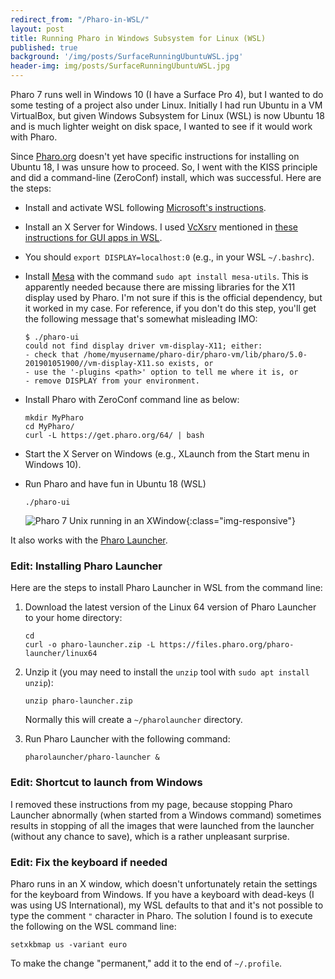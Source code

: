 ```yaml
---
redirect_from: "/Pharo-in-WSL/"
layout: post
title: Running Pharo in Windows Subsystem for Linux (WSL)
published: true
background: '/img/posts/SurfaceRunningUbuntuWSL.jpg'
header-img: img/posts/SurfaceRunningUbuntuWSL.jpg
---
```

Pharo 7 runs well in Windows 10 (I have a Surface Pro 4), but I wanted to do some testing of a project also under Linux. Initially I had run Ubuntu in a VM VirtualBox, but given Windows Subsystem for Linux (WSL) is now Ubuntu 18 and is much lighter weight on disk space, I wanted to see if it would work with Pharo.

Since [Pharo.org](http://Pharo.org) doesn't yet have specific instructions for installing on Ubuntu 18, I was unsure how to proceed. So, I went with the KISS principle and did a command-line (ZeroConf) install, which was successful. Here are the steps:

- Install and activate WSL following [Microsoft's instructions](https://docs.microsoft.com/en-us/windows/wsl/install-win10).
- Install an X Server for Windows. I used [VcXsrv](https://sourceforge.net/projects/vcxsrv/) mentioned in [these instructions for GUI apps in WSL](https://jaipblog.wordpress.com/2018/01/21/running-linux-gui-apps-on-windows-10/).
- You should `export DISPLAY=localhost:0` (e.g., in your WSL `~/.bashrc`).
- Install [Mesa](https://wiki.debian.org/Mesa) with the command `sudo apt install mesa-utils`. This is apparently needed because there are missing libraries for the X11 display used by Pharo. I'm not sure if this is the official dependency, but it worked in my case. For reference, if you don't do this step, you'll get the following message that's somewhat misleading IMO:

  ```
  $ ./pharo-ui
  could not find display driver vm-display-X11; either:
  - check that /home/myusername/pharo-dir/pharo-vm/lib/pharo/5.0-201901051900//vm-display-X11.so exists, or
  - use the '-plugins <path>' option to tell me where it is, or
  - remove DISPLAY from your environment.
  ```

- Install Pharo with ZeroConf command line as below:

  ```
  mkdir MyPharo
  cd MyPharo/
  curl -L https://get.pharo.org/64/ | bash
  ```

- Start the X Server on Windows (e.g., XLaunch from the Start menu in Windows 10).
- Run Pharo and have fun in Ubuntu 18 (WSL)

  ```
  ./pharo-ui
  ```
  
  ![Pharo 7 Unix running in an XWindow]({{site.baseurl}}/img/posts/Pharo7WSL.png){:class="img-responsive"}

It also works with the [Pharo Launcher](http://pharo.org/download).

### Edit: Installing Pharo Launcher

Here are the steps to install Pharo Launcher in WSL from the command line:

1. Download the latest version of the Linux 64 version of Pharo Launcher to your home directory:

    ```
    cd
    curl -o pharo-launcher.zip -L https://files.pharo.org/pharo-launcher/linux64
    ```

2. Unzip it (you may need to install the `unzip` tool with `sudo apt install unzip`):

    ```
    unzip pharo-launcher.zip
    ```

    Normally this will create a `~/pharolauncher` directory.

3. Run Pharo Launcher with the following command:

    ```
    pharolauncher/pharo-launcher &
    ```

### Edit: Shortcut to launch from Windows

I removed these instructions from my page, because stopping Pharo Launcher abnormally (when started from a Windows command) sometimes results in stopping of all the images that were launched from the launcher (without any chance to save), which is a rather unpleasant surprise.

### Edit: Fix the keyboard if needed

Pharo runs in an X window, which doesn't unfortunately retain the settings for the keyboard from Windows. If you have a keyboard with dead-keys (I was using US International), my WSL defaults to that and it's not possible to type the comment `"` character in Pharo. The solution I found is to execute the following on the WSL command line:

```
setxkbmap us -variant euro
```

To make the change "permanent," add it to the end of `~/.profile`.